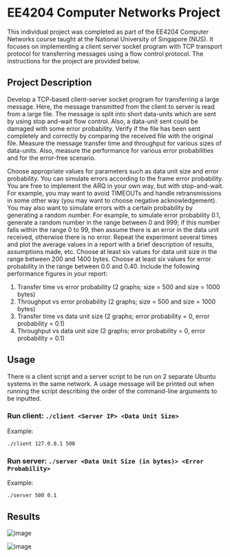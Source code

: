 # EE4204 Computer Networks Project

This individual project was completed as part of the EE4204 Computer Networks course taught at the National University of Singapore (NUS). It focuses on implementing a client server socket program with TCP transport protocol for transferring messages using a flow control protocol. The instructions for the project are provided below.

## Project Description

Develop a TCP-based client-server socket program for transferring a large message. Here, the message transmitted from the client to server is read from a large file. The message is split into short data-units which are sent by using stop and-wait flow control. Also, a data-unit sent could be damaged with some error probability. Verify if the file has been sent completely and correctly by comparing the received file with the original file. Measure the message transfer time and throughput for various sizes of data-units. Also, measure the performance for various error probabilities and for the error-free scenario.  

Choose appropriate values for parameters such as data unit size and error probability. You can simulate errors according to the frame error probability. You are free to implement the ARQ in your own way, but with stop-and-wait. For example, you may want to avoid TIMEOUTs and handle retransmissions in some other way (you may want to choose negative acknowledgement). You may also want to simulate errors with a certain probability by generating a random number. For example, to simulate error probability 0.1, generate a random number in the range between 0 and 999; if this number falls within the range 0 to 99, then assume there is an error in the data unit received, otherwise there is no error. Repeat the experiment several times and plot the average values in a report with a brief description of results, assumptions made, etc. Choose at least six values for data unit size in the range between 200 and 1400 bytes. Choose at least six values for error probability in the range between 0.0 and 0.40. Include the following performance figures in your report:

1. Transfer time vs error probability (2 graphs; size = 500 and size = 1000 bytes)
1. Throughput vs error probability (2 graphs; size = 500 and size = 1000 bytes)
1. Transfer time vs data unit size (2 graphs; error probability = 0, error probability = 0.1)
1. Throughput vs data unit size (2 graphs; error probability = 0, error probability = 0.1)

## Usage

There is a client script and a server script to be run on 2 separate Ubuntu systems in the same network. A usage message will be printed out when running the script describing the order of the command-line arguments to be inputted.

### Run client: `./client <Server IP> <Data Unit Size>`

Example:

```
./client 127.0.0.1 500
```

### Run server: `./server <Data Unit Size (in bytes)> <Error Probability>`

Example:

```
./server 500 0.1
```

## Results

![image](https://github.com/user-attachments/assets/397a95c6-3423-47a7-bfb3-50d25ae819ff)

![image](https://github.com/user-attachments/assets/b34fdbe4-4785-4d86-8647-d8a67a28dd77)
